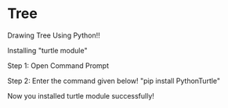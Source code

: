 # Tree
Drawing Tree Using Python!!

Installing "turtle module"

Step 1: Open Command Prompt

Step 2: Enter the command given below!
        "pip install PythonTurtle"

Now you installed turtle module successfully!
